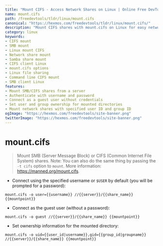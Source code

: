 ```yaml
---
title: "Mount CIFS - Access Network Shares on Linux | Online Free DevTools by Hexmos"
name: mount.cifs
path: /freedevtools/tldr/linux/mount.cifs
canonical: "https://hexmos.com/freedevtools/tldr/linux/mount.cifs/"
description: "Mount CIFS shares with mount.cifs on Linux for easy network access. Configure user credentials and permissions seamlessly. Free online tool, no registration required."
category: linux
keywords:
- CIFS mount
- SMB mount
- Linux mount CIFS
- Network share mount
- Samba share mount
- CIFS client Linux
- mount.cifs options
- Linux file sharing
- Command line CIFS mount
- SMB client Linux
features:
- Mount SMB/CIFS shares from a server
- Authenticate with username and password
- Connect as a guest user without credentials
- Set user and group ownership for mounted directories
- Mount network shares with specified user ID and group ID
ogImage: "https://hexmos.com/freedevtools/site-banner.png"
twitterImage: "https://hexmos.com/freedevtools/site-banner.png"
---
```


# mount.cifs

> Mount SMB (Server Message Block) or CIFS (Common Internet File System) shares.
> Note: You can also do the same thing by passing the `-t cifs` option to `mount`.
> More information: <https://manned.org/mount.cifs>.

- Connect using the specified username or `$USER` by default (you will be prompted for a password):

`mount.cifs -o user={{username}} //{{server}}/{{share_name}} {{mountpoint}}`

- Connect as the guest user (without a password):

`mount.cifs -o guest //{{server}}/{{share_name}} {{mountpoint}}`

- Set ownership information for the mounted directory:

`mount.cifs -o uid={{user_id|username}},gid={{group_id|groupname}} //{{server}}/{{share_name}} {{mountpoint}}`
